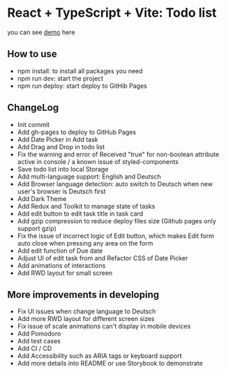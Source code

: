 # React + TypeScript + Vite: Todo list

you can see [demo](https://john-data-chen.github.io/to-do-list-app/) here

## How to use

- npm install: to install all packages you need
- npm run dev: start the project
- npm run deploy: start deploy to GitHib Pages

## ChangeLog

- Init commit
- Add gh-pages to deploy to GitHub Pages
- Add Date Picker in Add task
- Add Drag and Drop in todo list
- Fix the warning and error of Received "true" for non-boolean attribute active in console / a known issue of styled-components
- Save todo list into local Storage
- Add multi-language support: English and Deutsch
- Add Browser language detection: auto switch to Deutsch when new user's browser is Deutsch first
- Add Dark Theme
- Add Redux and Toolkit to manage state of tasks
- Add edit button to edit task title in task card
- Add gzip compression to reduce deploy files size (Github pages only support gzip)
- Fix the issue of incorrect logic of Edit button, which makes Edit form auto close when pressing any area on the form
- Add edit function of Due date
- Adjust UI of edit task from and Refactor CSS of Date Picker
- Add animations of interactions
- Add RWD layout for small screen

## More improvements in developing

- Fix UI issues when change language to Deutsch
- Add more RWD layout for different screen sizes
- Fix issue of scale animations can't display in mobile devices
- Add Pomodoro
- Add test cases
- Add CI / CD
- Add Accessibility such as ARIA tags or keyboard support
- Add more details into README or use Storybook to demonstrate
